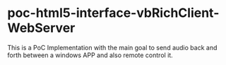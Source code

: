 # poc-html5-interface-vbRichClient-WebServer
This is a PoC Implementation with the main goal to send audio back and forth between a windows APP and also remote control it.
